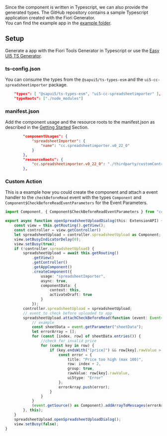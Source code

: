 Since the component is written in Typescript, we can also provide the generated types.
The GitHub repository contains a sample Typescript application created with the Fiori Generator.  
You can find the example app in the [example folder](https://github.com/marianfoo/ui5-cc-spreadsheetimporter/tree/main/examples/packages/ordersv4fets).

## Setup

Generate a app with the Fiori Tools Generator in Typescript or use the [Easy UI5 TS Generator](https://github.com/ui5-community/generator-ui5-ts-app).

### ts-config.json

You can consume the types from the `@sapui5/ts-types-esm` and the `ui5-cc-spreadsheetimporter` package.

```json
    "types": [ "@sapui5/ts-types-esm", "ui5-cc-spreadsheetimporter" ],
    "typeRoots": ["./node_modules"]
```

### manifest.json 

Add the component usage and the resource roots to the manifest.json as described in the [Getting Started](GettingStarted.md) Section.

```json
        "componentUsages": {
            "spreadsheetImporter": {
                "name": "cc.spreadsheetimporter.v0_22_0"
            }
        },
        "resourceRoots": {
            "cc.spreadsheetimporter.v0_22_0": "./thirdparty/customControl/spreadsheetImporter/v0_22_0"
        },
```
### Custom Action

This is a example how you could create the component and attach a event handler to the `checkBeforeRead` event with the types `Component` and `Component$CheckBeforeReadEventParameters` for the Event Parameters.


```typescript
import Component, { Component$CheckBeforeReadEventParameters } from "cc/spreadsheetimporter/v0_22_0/Component";

export async function openSpreadsheetUploadDialog(this: ExtensionAPI) {
    const view = this.getRouting().getView();
    const controller = view.getController()
	let spreadsheetUpload = controller.spreadsheetUpload as Component;
	view.setBusyIndicatorDelay(0);
	view.setBusy(true);
	if (!controller.spreadsheetUpload) {
		spreadsheetUpload = await this.getRouting()
			.getView()
			.getController()
			.getAppComponent()
			.createComponent({
				usage: "spreadsheetImporter",
				async: true,
				componentData: {
					context: this,
					activateDraft: true
				}
			});
		controller.spreadsheetUpload = spreadsheetUpload;
		// event to check before uploaded to app
		spreadsheetUpload.attachCheckBeforeRead(function (event: Event<Component$CheckBeforeReadEventParameters>) {
			// example
			const sheetData = event.getParameter("sheetData");
			let errorArray = [];
			for (const [index, row] of sheetData.entries()) {
				//check for invalid price
				for (const key in row) {
					if (key.endsWith("[price]") && row[key].rawValue > 100) {
						const error = {
							title: "Price too high (max 100)",
							row: index + 2,
							group: true,
							rawValue: row[key].rawValue,
							ui5type: "Error"
						};
						errorArray.push(error);
					}
				}
			}
			(event.getSource() as Component).addArrayToMessages(errorArray);
		}, this);
	}
	spreadsheetUpload.openSpreadsheetUploadDialog();
	view.setBusy(false);
}
```
